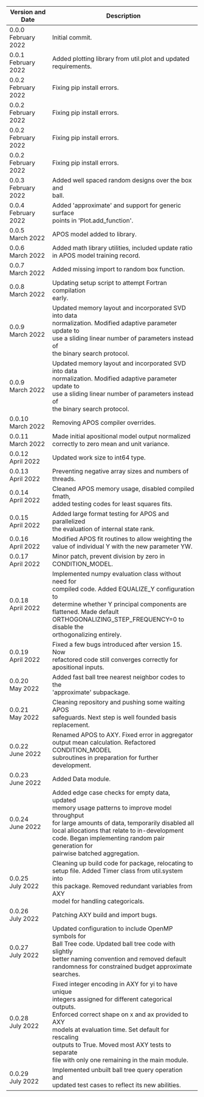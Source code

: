 |Version and Date       | Description           |
|-----------------------|-----------------------|
| 0.0.0<br>February 2022 | Initial commit. |
| 0.0.1<br>February 2022 | Added plotting library from util.plot and updated <br> requirements. |
| 0.0.2<br>February 2022 | Fixing pip install errors. |
| 0.0.2<br>February 2022 | Fixing pip install errors. |
| 0.0.2<br>February 2022 | Fixing pip install errors. |
| 0.0.2<br>February 2022 | Fixing pip install errors. |
| 0.0.3<br>February 2022 | Added well spaced random designs over the box and <br> ball. |
| 0.0.4<br>February 2022 | Added 'approximate' and support for generic surface <br> points in 'Plot.add_function'. |
| 0.0.5<br>March 2022 | APOS model added to library. |
| 0.0.6<br>March 2022 | Added math library utilities, included update ratio <br> in APOS model training record. |
| 0.0.7<br>March 2022 | Added missing import to random box function. |
| 0.0.8<br>March 2022 | Updating setup script to attempt Fortran compilation <br> early. |
| 0.0.9<br>March 2022 | Updated memory layout and incorporated SVD into data <br> normalization. Modified adaptive parameter update to <br> use a sliding linear number of parameters instead of <br> the binary search protocol. |
| 0.0.9<br>March 2022 | Updated memory layout and incorporated SVD into data <br> normalization. Modified adaptive parameter update to <br> use a sliding linear number of parameters instead of <br> the binary search protocol. |
| 0.0.10<br>March 2022 | Removing APOS compiler overrides. |
| 0.0.11<br>March 2022 | Made initial apositional model output normalized <br> correctly to zero mean and unit variance. |
| 0.0.12<br>April 2022 | Updated work size to int64 type. |
| 0.0.13<br>April 2022 | Preventing negative array sizes and numbers of <br> threads. |
| 0.0.14<br>April 2022 | Cleaned APOS memory usage, disabled compiled fmath, <br> added testing codes for least squares fits. |
| 0.0.15<br>April 2022 | Added large format testing for APOS and parallelized <br> the evaluation of internal state rank. |
| 0.0.16<br>April 2022 | Modified APOS fit routines to allow weighting the <br> value of individual Y with the new parameter YW. |
| 0.0.17<br>April 2022 | Minor patch, prevent division by zero in <br> CONDITION_MODEL. |
| 0.0.18<br>April 2022 | Implemented numpy evaluation class without need for <br> compiled code. Added EQUALIZE_Y configuration to <br> determine whether Y principal components are <br> flattened. Made default <br> ORTHOGONALIZING_STEP_FREQUENCY=0 to disable the <br> orthogonalizing entirely. |
| 0.0.19<br>April 2022 | Fixed a few bugs introduced after version 15. Now <br> refactored code still converges correctly for <br> apositional inputs. |
| 0.0.20<br>May 2022 | Added fast ball tree nearest neighbor codes to the <br> 'approximate' subpackage. |
| 0.0.21<br>May 2022 | Cleaning repository and pushing some waiting APOS <br> safeguards. Next step is well founded basis <br> replacement. |
| 0.0.22<br>June 2022 | Renamed APOS to AXY. Fixed error in aggregator <br> output mean calculation. Refactored CONDITION_MODEL <br> subroutines in preparation for further development. |
| 0.0.23<br>June 2022 | Added Data module. |
| 0.0.24<br>June 2022 | Added edge case checks for empty data, updated <br> memory usage patterns to improve model throughput <br> for large amounts of data, temporarily disabled all <br> local allocations that relate to in-development <br> code. Began implementing random pair generation for <br> pairwise batched aggregation. |
| 0.0.25<br>July 2022 | Cleaning up build code for package, relocating to <br> setup file. Added Timer class from util.system into <br> this package. Removed redundant variables from AXY <br> model for handling categoricals. |
| 0.0.26<br>July 2022 | Patching AXY build and import bugs. |
| 0.0.27<br>July 2022 | Updated configuration to include OpenMP symbols for <br> Ball Tree code. Updated ball tree code with slightly <br> better naming convention and removed default <br> randomness for constrained budget approximate <br> searches. |
| 0.0.28<br>July 2022 | Fixed integer encoding in AXY for yi to have unique <br> integers assigned for different categorical outputs. <br> Enforced correct shape on x and ax provided to AXY <br> models at evaluation time. Set default for rescaling <br> outputs to True. Moved most AXY tests to separate <br> file with only one remaining in the main module. |
| 0.0.29<br>July 2022 | Implemented unbuilt ball tree query operation and <br> updated test cases to reflect its new abilities. |
